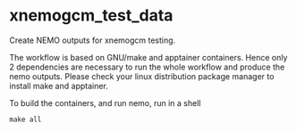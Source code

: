 # xnemogcm_test_data

Create NEMO outputs for xnemogcm testing.

The workflow is based on GNU/make and apptainer containers. Hence only 2 dependencies
are necessary to run the whole workflow and produce the nemo outputs. Please check
your linux distribution package manager to install make and apptainer.

To build the containers, and run nemo, run in a shell

```shell
make all
```
